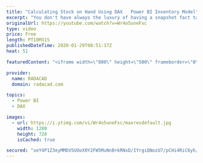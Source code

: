 ```yaml
---
title: "Calculating Stock on Hand Using DAX   Power BI Inventory Model"
excerpt: "You don't have always the luxury of having a snapshot fact table that has the stock on hand value for every single day, at every single workshop, and for every single product. Even if you want to build such a table, it can get easily gigantic. In this video, I am going to show you how you can use DAX"
originalUrl: https://youtube.com/watch?v=Wr4o5uneFxc
type: video
price: Free
length: PT10M31S
publishedDateTime: 2020-01-29T08:51:37Z
heat: 51

featuredContent: "<iframe width=\"800\" height=\"500\" frameborder=\"0\" src=\"https://www.youtube.com/embed/Wr4o5uneFxc\" allow=\"accelerometer; autoplay; encrypted-media; gyroscope; picture-in-picture\" allowfullscreen></iframe>"

provider:
  name: RADACAD
  domain: radacad.com

topics:
  - Power BI
  - DAX

images:
  - url: https://i.ytimg.com/vi/Wr4o5uneFxc/maxresdefault.jpg
    width: 1280
    height: 720
    isCached: true

secured: "xeY4P1Z3eyMMDVSUOoX0Y2FW5MuNnB+kRNxD/IYrgiQNozU7/pCHi4RiC6yh/g5gL/Dw6uRWNMD/F7jLOxRLTAqQi0FbXpPhugzY0ZhCbr/lFEFAZmEZFzUo3OtNMcQhPKDjXgY6Xqc5i0N+lmmiahdHB3xDFDPQJmcHkX4FtpK1GlzcFEnn1wMxvyxeqgdlig6w0wUg3ldj+F+OMGTcLx0aLzII3l8fi7VfveLJy7Oo6J5Lh7yFEDhlLtLC0yZLV+TjYF/3MciRS9d32BzG/X5k5p+IanhAjk4pdFoV4Zmso8WsREGEBQjKRaxp3wXioBsQnjA49GcMyKOpJepytX9f53r0ieWG40fTkY4wmYR044uGOS4OIol2/WeApCjtrAuovraULXzT6tk2BzM47lXWNZXE5TMT0nXKB+88xJE=;woUyOKdO3Zqlt79qqW671w=="
---
```


